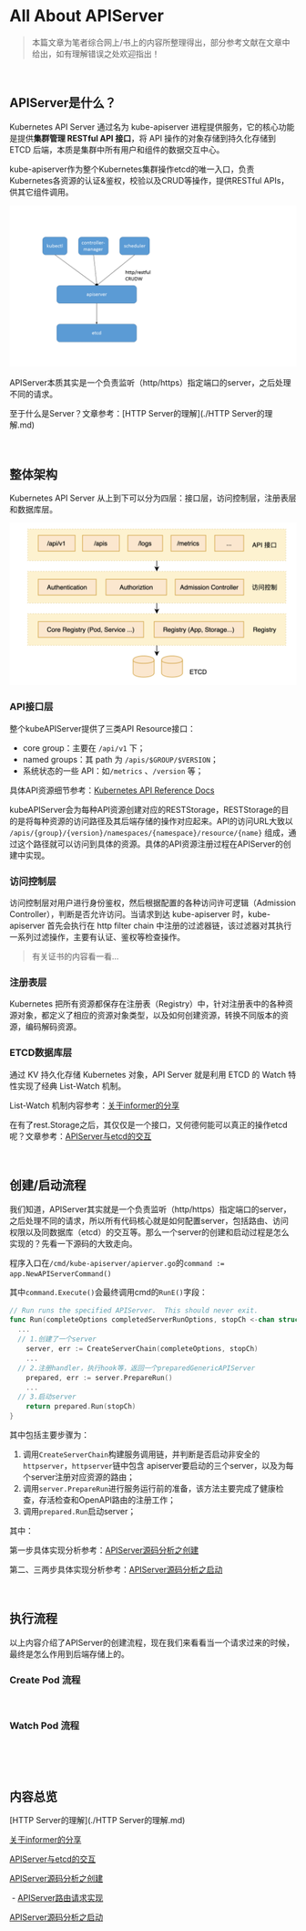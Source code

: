 # All About APIServer

> 本篇文章为笔者综合网上/书上的内容所整理得出，部分参考文献在文章中给出，如有理解错误之处欢迎指出！

</br>

## APIServer是什么？

Kubernetes API Server 通过名为 kube-apiserver 进程提供服务，它的核心功能是提供**集群管理 RESTful API 接口**，将 API 操作的对象存储到持久化存储到 ETCD 后端，本质是集群中所有用户和组件的数据交互中心。

kube-apiserver作为整个Kubernetes集群操作etcd的唯一入口，负责Kubernetes各资源的认证&鉴权，校验以及CRUD等操作，提供RESTful APIs，供其它组件调用。

![img](image/apiserver1.png)

APIServer本质其实是一个负责监听（http/https）指定端口的server，之后处理不同的请求。

至于什么是Server？文章参考：[HTTP Server的理解](./HTTP Server的理解.md)

</br>

## 整体架构

Kubernetes API Server 从上到下可以分为四层：接口层，访问控制层，注册表层和数据库层。

![kube-apiserver2](image/apiserver2.png)

### API接口层

整个kubeAPIServer提供了三类API Resource接口：

- core group：主要在 `/api/v1` 下；
- named groups：其 path 为 `/apis/$GROUP/$VERSION`；
- 系统状态的一些 API：如`/metrics` 、`/version` 等；

具体API资源细节参考：[Kubernetes API Reference Docs](https://kubernetes.io/docs/reference/generated/kubernetes-api/v1.20/#-strong-api-overview-strong-)

kubeAPIServer会为每种API资源创建对应的RESTStorage，RESTStorage的目的是将每种资源的访问路径及其后端存储的操作对应起来。API的访问URL大致以 `/apis/{group}/{version}/namespaces/{namespace}/resource/{name}` 组成，通过这个路径就可以访问到具体的资源。具体的API资源注册过程在APIServer的创建中实现。

### 访问控制层

访问控制层对用户进行身份鉴权，然后根据配置的各种访问许可逻辑（Admission Controller），判断是否允许访问。当请求到达 kube-apiserver 时，kube-apiserver 首先会执行在 http filter chain 中注册的过滤器链，该过滤器对其执行一系列过滤操作，主要有认证、鉴权等检查操作。

> 有关证书的内容看一看...

### 注册表层

Kubernetes 把所有资源都保存在注册表（Registry）中，针对注册表中的各种资源对象，都定义了相应的资源对象类型，以及如何创建资源，转换不同版本的资源，编码解码资源。

### ETCD数据库层

通过 KV 持久化存储 Kubernetes 对象，API Server 就是利用 ETCD 的 Watch 特性实现了经典 List-Watch 机制。

List-Watch 机制内容参考：[关于informer的分享](./关于informer的分享.md)

在有了rest.Storage之后，其仅仅是一个接口，又何德何能可以真正的操作etcd呢？文章参考：[APIServer与etcd的交互](./APIServer与etcd的交互.md)

</br>

## 创建/启动流程

我们知道，APIServer其实就是一个负责监听（http/https）指定端口的server，之后处理不同的请求，所以所有代码核心就是如何配置server，包括路由、访问权限以及同数据库（etcd）的交互等。那么一个server的创建和启动过程是怎么实现的？先看一下源码的大致走向。

程序入口在`/cmd/kube-apiserver/apierver.go`的`command := app.NewAPIServerCommand()`

其中`command.Execute()`会最终调用cmd的`RunE()`字段：

```go
// Run runs the specified APIServer.  This should never exit.
func Run(completeOptions completedServerRunOptions, stopCh <-chan struct{}) error {
  ...
  // 1.创建了一个server
	server, err := CreateServerChain(completeOptions, stopCh)
	...
  // 2.注册handler，执行hook等，返回一个preparedGenericAPIServer
	prepared, err := server.PrepareRun()
	...
  // 3.启动server
	return prepared.Run(stopCh)
}
```

其中包括主要步骤为：

1. 调用`CreateServerChain`构建服务调用链，并判断是否启动非安全的`httpserver`，`httpserver`链中包含 apiserver要启动的三个server，以及为每个server注册对应资源的路由；
2. 调用`server.PrepareRun`进行服务运行前的准备，该方法主要完成了健康检查，存活检查和OpenAPI路由的注册工作；
3. 调用`prepared.Run`启动server；

其中：

第一步具体实现分析参考：[APIServer源码分析之创建](./APIServer源码分析之创建.md)

第二、三两步具体实现分析参考：[APIServer源码分析之启动](./APIServer源码分析之启动.md)

</br>

## 执行流程

以上内容介绍了APIServer的创建流程，现在我们来看看当一个请求过来的时候，最终是怎么作用到后端存储上的。

### Create Pod 流程

</br>

### Watch Pod 流程

</br>





</br>

</br>

## 内容总览

[HTTP Server的理解](./HTTP Server的理解.md)

[关于informer的分享](./关于informer的分享.md)

[APIServer与etcd的交互](./APIServer与etcd的交互.md)

[APIServer源码分析之创建](./APIServer源码分析之创建.md)

​		- [APIServer路由请求实现](./APIServer路由请求实现.md)

[APIServer源码分析之启动](./APIServer源码分析之启动.md)





